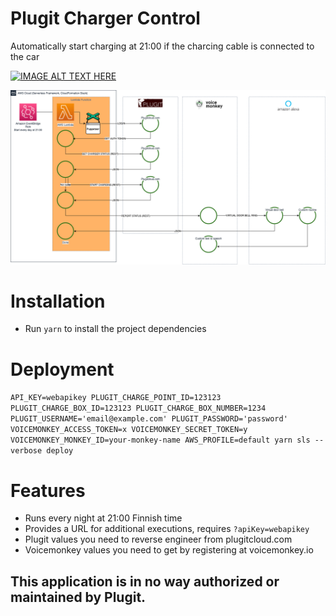 # Plugit Charger Control

Automatically start charging at 21:00 if the charcing cable is connected to the car

[![IMAGE ALT TEXT HERE](https://img.youtube.com/vi/C_RdafZ5Cr8/0.jpg)](https://www.youtube.com/watch?v=C_RdafZ5Cr8)


![Flow diagram](doc/plugit-charger-control.png)

# Installation

- Run `yarn` to install the project dependencies

# Deployment

`API_KEY=webapikey PLUGIT_CHARGE_POINT_ID=123123 PLUGIT_CHARGE_BOX_ID=123123 PLUGIT_CHARGE_BOX_NUMBER=1234 PLUGIT_USERNAME='email@example.com' PLUGIT_PASSWORD='password' VOICEMONKEY_ACCESS_TOKEN=x VOICEMONKEY_SECRET_TOKEN=y VOICEMONKEY_MONKEY_ID=your-monkey-name AWS_PROFILE=default yarn sls --verbose deploy`

# Features
- Runs every night at 21:00 Finnish time
- Provides a URL for additional executions, requires `?apiKey=webapikey`
- Plugit values you need to reverse engineer from plugitcloud.com
- Voicemonkey values you need to get by registering at voicemonkey.io

## This application is in no way authorized or maintained by Plugit.
